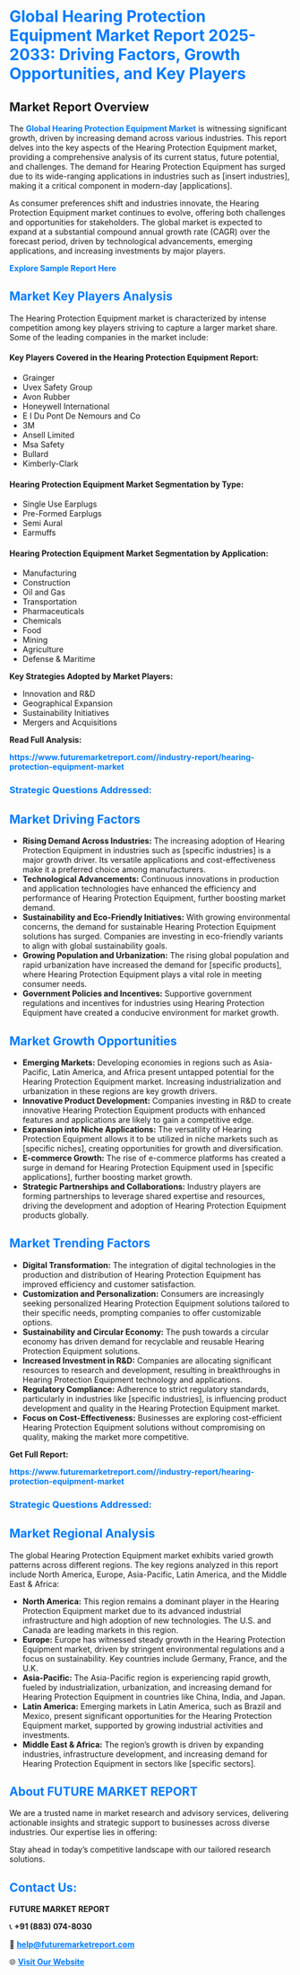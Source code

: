 <h1 style="color: #007BFF;">Global Hearing Protection Equipment Market Report 2025-2033: Driving Factors, Growth Opportunities, and Key Players</h1>

<section id="overview">
<h2>Market Report Overview</h2>
<p>The <a href="https://www.futuremarketreport.com//industry-report/hearing-protection-equipment-market" style="color: #007BFF; text-decoration: none;"><strong>Global Hearing Protection Equipment Market</strong></a> is witnessing significant growth, driven by increasing demand across various industries. This report delves into the key aspects of the Hearing Protection Equipment market, providing a comprehensive analysis of its current status, future potential, and challenges. The demand for Hearing Protection Equipment has surged due to its wide-ranging applications in industries such as [insert industries], making it a critical component in modern-day [applications].</p>
<p>As consumer preferences shift and industries innovate, the Hearing Protection Equipment market continues to evolve, offering both challenges and opportunities for stakeholders. The global market is expected to expand at a substantial compound annual growth rate (CAGR) over the forecast period, driven by technological advancements, emerging applications, and increasing investments by major players.</p>
</section>

<section id="overview">
<p><a href="https://www.futuremarketreport.com//request-sample/reportId=91345" style="color: #007BFF; text-decoration: none;"><strong>Explore Sample Report Here</strong></a></p>
</section>

<section id="key-players">
<h2 style="color: #007BFF;">Market Key Players Analysis</h2>
<p>The Hearing Protection Equipment market is characterized by intense competition among key players striving to capture a larger market share. Some of the leading companies in the market include:</p>
<h4>Key Players Covered in the Hearing Protection Equipment Report:</h4>
<ul><li>Grainger</li><li>Uvex Safety Group</li><li>Avon Rubber</li><li>Honeywell International</li><li>E I Du Pont De Nemours and Co</li><li>3M</li><li>Ansell Limited</li><li>Msa Safety</li><li>Bullard</li><li>Kimberly-Clark</li></ul>
<h4>Hearing Protection Equipment Market Segmentation by Type:</h4>
<ul><li>Single Use Earplugs</li><li>Pre-Formed Earplugs</li><li>Semi Aural</li><li>Earmuffs</li></ul>

<h4>Hearing Protection Equipment Market Segmentation by Application:</h4>
<ul><li>Manufacturing</li><li>Construction</li><li>Oil and Gas</li><li>Transportation</li><li>Pharmaceuticals</li><li>Chemicals</li><li>Food</li><li>Mining</li><li>Agriculture</li><li>Defense &amp; Maritime</li></ul>
<p><strong>Key Strategies Adopted by Market Players:</strong></p>
<ul>
<li>Innovation and R&D</li>
<li>Geographical Expansion</li>
<li>Sustainability Initiatives</li>
<li>Mergers and Acquisitions</li>
</ul>
</section>

<section>
<p><strong>Read Full Analysis: </strong></p><a href="https://www.futuremarketreport.com//industry-report/hearing-protection-equipment-market" style="color: #007BFF; text-decoration: none;"><strong>https://www.futuremarketreport.com//industry-report/hearing-protection-equipment-market</strong></a>
<h3 style="color: #007BFF;">Strategic Questions Addressed:</h3>
</section>

<section id="driving-factors">
<h2 style="color: #007BFF;">Market Driving Factors</h2>
<ul>
<li><strong>Rising Demand Across Industries:</strong> The increasing adoption of Hearing Protection Equipment in industries such as [specific industries] is a major growth driver. Its versatile applications and cost-effectiveness make it a preferred choice among manufacturers.</li>
<li><strong>Technological Advancements:</strong> Continuous innovations in production and application technologies have enhanced the efficiency and performance of Hearing Protection Equipment, further boosting market demand.</li>
<li><strong>Sustainability and Eco-Friendly Initiatives:</strong> With growing environmental concerns, the demand for sustainable Hearing Protection Equipment solutions has surged. Companies are investing in eco-friendly variants to align with global sustainability goals.</li>
<li><strong>Growing Population and Urbanization:</strong> The rising global population and rapid urbanization have increased the demand for [specific products], where Hearing Protection Equipment plays a vital role in meeting consumer needs.</li>
<li><strong>Government Policies and Incentives:</strong> Supportive government regulations and incentives for industries using Hearing Protection Equipment have created a conducive environment for market growth.</li>
</ul>
</section>

<section id="growth-opportunities">
<h2 style="color: #007BFF;">Market Growth Opportunities</h2>
<ul>
<li><strong>Emerging Markets:</strong> Developing economies in regions such as Asia-Pacific, Latin America, and Africa present untapped potential for the Hearing Protection Equipment market. Increasing industrialization and urbanization in these regions are key growth drivers.</li>
<li><strong>Innovative Product Development:</strong> Companies investing in R&D to create innovative Hearing Protection Equipment products with enhanced features and applications are likely to gain a competitive edge.</li>
<li><strong>Expansion into Niche Applications:</strong> The versatility of Hearing Protection Equipment allows it to be utilized in niche markets such as [specific niches], creating opportunities for growth and diversification.</li>
<li><strong>E-commerce Growth:</strong> The rise of e-commerce platforms has created a surge in demand for Hearing Protection Equipment used in [specific applications], further boosting market growth.</li>
<li><strong>Strategic Partnerships and Collaborations:</strong> Industry players are forming partnerships to leverage shared expertise and resources, driving the development and adoption of Hearing Protection Equipment products globally.</li>
</ul>
</section>

<section id="trending-factors">
<h2 style="color: #007BFF;">Market Trending Factors</h2>
<ul>
<li><strong>Digital Transformation:</strong> The integration of digital technologies in the production and distribution of Hearing Protection Equipment has improved efficiency and customer satisfaction.</li>
<li><strong>Customization and Personalization:</strong> Consumers are increasingly seeking personalized Hearing Protection Equipment solutions tailored to their specific needs, prompting companies to offer customizable options.</li>
<li><strong>Sustainability and Circular Economy:</strong> The push towards a circular economy has driven demand for recyclable and reusable Hearing Protection Equipment solutions.</li>
<li><strong>Increased Investment in R&D:</strong> Companies are allocating significant resources to research and development, resulting in breakthroughs in Hearing Protection Equipment technology and applications.</li>
<li><strong>Regulatory Compliance:</strong> Adherence to strict regulatory standards, particularly in industries like [specific industries], is influencing product development and quality in the Hearing Protection Equipment market.</li>
<li><strong>Focus on Cost-Effectiveness:</strong> Businesses are exploring cost-efficient Hearing Protection Equipment solutions without compromising on quality, making the market more competitive.</li>
</ul>
</section>

<section>
<p><strong>Get Full Report: </strong></p><a href="https://www.futuremarketreport.com//industry-report/hearing-protection-equipment-market" style="color: #007BFF; text-decoration: none;"><strong>https://www.futuremarketreport.com//industry-report/hearing-protection-equipment-market</strong></a>
<h3 style="color: #007BFF;">Strategic Questions Addressed:</h3>
</section>


<section id="regional-analysis">
<h2 style="color: #007BFF;">Market Regional Analysis</h2>
<p>The global Hearing Protection Equipment market exhibits varied growth patterns across different regions. The key regions analyzed in this report include North America, Europe, Asia-Pacific, Latin America, and the Middle East & Africa:</p>
<ul>
<li><strong>North America:</strong> This region remains a dominant player in the Hearing Protection Equipment market due to its advanced industrial infrastructure and high adoption of new technologies. The U.S. and Canada are leading markets in this region.</li>
<li><strong>Europe:</strong> Europe has witnessed steady growth in the Hearing Protection Equipment market, driven by stringent environmental regulations and a focus on sustainability. Key countries include Germany, France, and the U.K.</li>
<li><strong>Asia-Pacific:</strong> The Asia-Pacific region is experiencing rapid growth, fueled by industrialization, urbanization, and increasing demand for Hearing Protection Equipment in countries like China, India, and Japan.</li>
<li><strong>Latin America:</strong> Emerging markets in Latin America, such as Brazil and Mexico, present significant opportunities for the Hearing Protection Equipment market, supported by growing industrial activities and investments.</li>
<li><strong>Middle East & Africa:</strong> The region’s growth is driven by expanding industries, infrastructure development, and increasing demand for Hearing Protection Equipment in sectors like [specific sectors].</li>
</ul>
</section>

<footer>
<h2 style="color: #007BFF;">About FUTURE MARKET REPORT</h2>
<p>We are a trusted name in market research and advisory services, delivering actionable insights and strategic support to businesses across diverse industries. Our expertise lies in offering:</p>

<p>Stay ahead in today’s competitive landscape with our tailored research solutions.</p>

<h2 style="color: #007BFF;">Contact Us:</h2>
<p><strong>FUTURE MARKET REPORT</strong></p>
<p>📞 <strong>+91 (883) 074-8030</strong></p>
<p>📧 <strong><a href="mailto:help@futuremarketreport.com" style="color: #007BFF;">help@futuremarketreport.com</a></strong></p>
<p>🌐 <strong><a href="https://www.futuremarketreport.com/" style="color: #007BFF;">Visit Our Website</a></strong></p>
</footer>